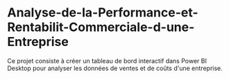 # Analyse-de-la-Performance-et-Rentabilit-Commerciale-d-une-Entreprise
Ce projet consiste à créer un tableau de bord interactif dans Power BI Desktop pour analyser les données de ventes et de coûts d'une entreprise.
